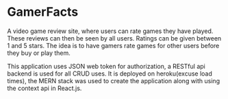 # GamerFacts

A video game review site, where users can rate games they have played. These reviews can then be seen by all users. Ratings can be given between 1 and 5 stars. The idea is to have gamers rate games for other users before they buy or play them.

This application uses JSON web token for authorization, a RESTful api backend is used for all CRUD uses. It is deployed on heroku(excuse load times), the MERN stack was used to create the application along with using the context api in React.js.
